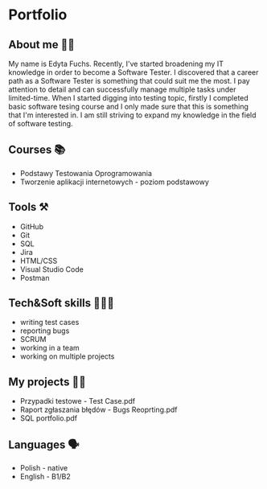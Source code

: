 # Portfolio

## About me 🙋‍♀️
My name is Edyta Fuchs. Recently, I've started broadening my IT knowledge in order to become a Software Tester. 
I discovered that a career path as a Software Tester is something that could suit me the most. 
I pay attention to detail and can successfully manage multiple tasks under limited-time.
When I started digging into testing topic, firstly I completed basic software tesing course and I only made sure that this is something that I'm interested in. 
I am still striving to expand my knowledge in the field of software testing.

## Courses 📚 
- Podstawy Testowania Oprogramowania
- Tworzenie aplikacji internetowych - poziom podstawowy 
  
## Tools ⚒
- GitHub
- Git
- SQL
- Jira
- HTML/CSS 
- Visual Studio Code
- Postman

## Tech&Soft skills 👩🏼‍🎓
- writing test cases
- reporting bugs
- SCRUM
- working in a team
- working on multiple projects

## My projects 👩‍💻
- Przypadki testowe - Test Case.pdf 
- Raport zgłaszania błędów - Bugs Reoprting.pdf 
- SQL portfolio.pdf

## Languages 🗣
- Polish - native
- English - B1/B2
